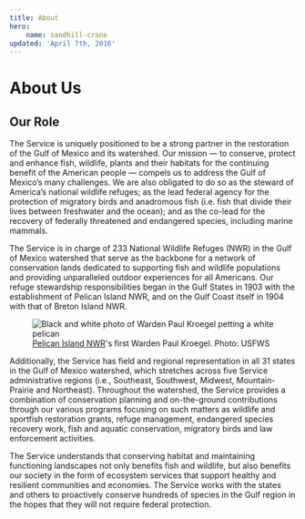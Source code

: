 ```yaml
---
title: About
hero:
    name: sandhill-crane
updated: 'April 7th, 2016'
---
```


# About Us

## Our Role

The Service is uniquely positioned to be a strong partner in the restoration of the Gulf of Mexico and its watershed. Our mission — to conserve, protect and enhance fish, wildlife, plants and their habitats for the continuing benefit of the American people — compels us to address the Gulf of Mexico’s many challenges. We are also obligated to do so as the steward of America’s national wildlife refuges; as the lead federal agency for the protection of migratory birds and anadromous fish (i.e. fish that divide their lives between freshwater and the ocean); and as the co-lead for the recovery of federally threatened and endangered species, including marine mammals.

The Service is in charge of 233 National Wildlife Refuges (NWR) in the Gulf of Mexico watershed that serve as the backbone for a network of conservation lands dedicated to supporting fish and wildlife populations and providing unparalleled outdoor experiences for all Americans. Our refuge stewardship responsibilities began in the Gulf States in 1903 with the establishment of Pelican Island NWR, and on the Gulf Coast itself in 1904 with that of Breton Island NWR.

<figure class="image-right">
  <img src="/images/pelican-island-first-warden-paul-kroegel.jpg" alt="Black and white photo of Warden Paul Kroegel petting a white pelican">
  <figcaption><a href="http://www.fws.gov/refuge/pelican_island/">Pelican Island NWR</a>'s first Warden Paul Kroegel. Photo: USFWS</figcaption>
</figure>

Additionally, the Service has field and regional representation in all 31 states in the Gulf of Mexico watershed, which stretches across five Service administrative regions (i.e., Southeast, Southwest, Midwest, Mountain- Prairie and Northeast). Throughout the watershed, the Service provides a combination of conservation planning and on-the-ground contributions through our various programs focusing on such matters as wildlife and sportfish restoration grants, refuge management, endangered species recovery work, fish and aquatic conservation, migratory birds and law enforcement activities.

The Service understands that conserving habitat and maintaining functioning landscapes not only benefits fish and wildlife, but also benefits our society in the form of ecosystem services that support healthy and resilient communities and economies. The Service works with the states and others to proactively conserve hundreds of species in the Gulf region in the hopes that they will not require federal protection.
